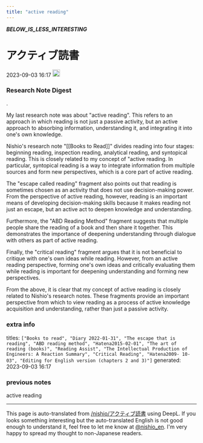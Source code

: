 ```yaml
---
title: "active reading"
---
```


___BELOW_IS_LESS_INTERESTING___
# アクティブ読書
 2023-09-03 16:17 <img src='https://scrapbox.io/api/pages/nishio-en/omni/icon' alt='omni.icon' height="19.5"/>
### Research Note Digest
.

My last research note was about "active reading". This refers to an approach in which reading is not just a passive activity, but an active approach to absorbing information, understanding it, and integrating it into one's own knowledge.

Nishio's research note "[[Books to Read]]" divides reading into four stages: beginning reading, inspection reading, analytical reading, and syntopical reading. This is closely related to my concept of "active reading. In particular, syntopical reading is a way to integrate information from multiple sources and form new perspectives, which is a core part of active reading.

The "escape called reading" fragment also points out that reading is sometimes chosen as an activity that does not use decision-making power. From the perspective of active reading, however, reading is an important means of developing decision-making skills because it makes reading not just an escape, but an active act to deepen knowledge and understanding.

Furthermore, the "ABD Reading Method" fragment suggests that multiple people share the reading of a book and then share it together. This demonstrates the importance of deepening understanding through dialogue with others as part of active reading.

Finally, the "critical reading" fragment argues that it is not beneficial to critique with one's own ideas while reading. However, from an active reading perspective, forming one's own ideas and critically evaluating them while reading is important for deepening understanding and forming new perspectives.

From the above, it is clear that my concept of active reading is closely related to Nishio's research notes. These fragments provide an important perspective from which to view reading as a process of active knowledge acquisition and understanding, rather than just a passive activity.

### extra info
titles: `["Books to read", "Diary 2022-01-31", "The escape that is reading", "ABD reading method", "Hatena2015-02-01", "The art of reading (books)", "Reading Assist", "The Intellectual Production of Engineers: A Reaction Summary", "Critical Reading", "Hatena2009- 10-03", "Editing for English version (chapters 2 and 3)"]`
generated: 2023-09-03 16:17
### previous notes
active reading

---
This page is auto-translated from [/nishio/アクティブ読書](https://scrapbox.io/nishio/アクティブ読書) using DeepL. If you looks something interesting but the auto-translated English is not good enough to understand it, feel free to let me know at [@nishio_en](https://twitter.com/nishio_en). I'm very happy to spread my thought to non-Japanese readers.